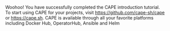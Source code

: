 Woohoo! You have successfully completed the CAPE introduction tutorial. To start using CAPE for your projects, visit https://github.com/cape-sh/cape or https://cape.sh. CAPE is available through all your favorite platforms including Docker Hub, OperatorHub, Ansible and Helm